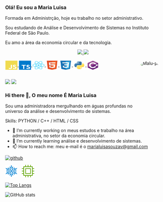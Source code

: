 ### Olá! Eu sou a Maria Luisa

Formada em Administrção, hoje eu trabalho no setor administrativo.

Sou estudando de Análise e Desenvolvimento de Sistemas no Instituto Federal de São Paulo.

Eu amo a área da economia circular e da tecnologia. 

<div align="center">
  <a href="https://github.com/MariaLuisaS">
  <img height="180em" src="https://github-readme-stats.vercel.app/api?username=MariaLuisaS&show_icons=true&theme=dracula&include_all_commits=true&count_private=true"/>
  <img height="180em" src="https://github-readme-stats.vercel.app/api/top-langs/?username=MariaLuisaS&layout=compact&langs_count=7&theme=dracula"/>
</div>
<div style="display: inline_block"><br>
  <img align="center" alt="Malu-Js" height="30" width="40" src="https://raw.githubusercontent.com/devicons/devicon/master/icons/javascript/javascript-plain.svg">
  <img align="center" alt="Malu-Ts" height="30" width="40" src="https://raw.githubusercontent.com/devicons/devicon/master/icons/typescript/typescript-plain.svg">
  <img align="center" alt="Malu-React" height="30" width="40" src="https://raw.githubusercontent.com/devicons/devicon/master/icons/react/react-original.svg">
  <img align="center" alt="Malu-HTML" height="30" width="40" src="https://raw.githubusercontent.com/devicons/devicon/master/icons/html5/html5-original.svg">
  <img align="center" alt="Malu-CSS" height="30" width="40" src="https://raw.githubusercontent.com/devicons/devicon/master/icons/css3/css3-original.svg">
  <img align="center" alt="Malu-Python" height="30" width="40" src="https://raw.githubusercontent.com/devicons/devicon/master/icons/python/python-original.svg">
  <img align="center" alt="Malu-Csharp" height="30" width="40" src="https://raw.githubusercontent.com/devicons/devicon/master/icons/csharp/csharp-original.svg">
  <img align="right" alt="Malu-pic" height="150" style="border-radius:50px;" src="https://media.discordapp.net/attachments/639956127056134178/890373478988013628/Publicacoes_Instagram_1_1.png?width=676&height=676">
</div>
  
  ##
 
<div> 
 	  <a href = "mailto:marialuisasouzav@gmail.com"><img src="https://img.shields.io/badge/-Gmail-%23333?style=for-the-badge&logo=gmail&logoColor=white" target="_blank"></a>
  <a href="https://www.linkedin.com/in/maria-luisa-souza-vinagre-063724a8/" target="_blank"><img src="https://img.shields.io/badge/-LinkedIn-%230077B5?style=for-the-badge&logo=linkedin&logoColor=white" target="_blank"></a> 
 
  
  ### Hi there 👋, O meu nome É Maria Luisa 
Sou uma administradora mergulhando em águas profundas no universo da análise e desenvolvimento de sistemas. 

Skills: PYTHON / C++ / HTML / CSS 

- 🔭 I’m currently working on meus estudos e trabalho na área administrativa, no setor da economia circular. 
- 🌱 I’m currently learning análise e desenvolvimento de sistemas. 
- 📫 How to reach me: meu e-mail é o marialuisasouzav@gmail.com 


[<img src='https://cdn.jsdelivr.net/npm/simple-icons@3.0.1/icons/github.svg' alt='github' height='40'>](https://github.com/MariaLuisaS)  

<a href='https://archiveprogram.github.com/'><img src='https://raw.githubusercontent.com/acervenky/animated-github-badges/master/assets/acbadge.gif' width='40' height='40'></a> <a href='https://docs.github.com/en/developers'><img src='https://raw.githubusercontent.com/acervenky/animated-github-badges/master/assets/devbadge.gif' width='40' height='40'></a> 

[![Top Langs](https://github-readme-stats.vercel.app/api/top-langs/?username=MariaLuisaS)](https://github.com/anuraghazra/github-readme-stats)

![GitHub stats](https://github-readme-stats.vercel.app/api?username=MariaLuisaS&show_icons=true&count_private=true)  


 
